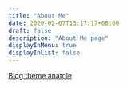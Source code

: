 ```yaml
---
title: "About Me"
date: 2020-02-07T13:17:17+08:00
draft: false
description: "About Me page"
displayInMenu: true
displayInList: false
---
```


[Blog theme anatole](https://github.com/lxndrblz/anatole/)
